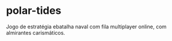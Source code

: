 # polar-tides
Jogo de estratégia ebatalha naval com fila multiplayer online, com almirantes carismáticos.
